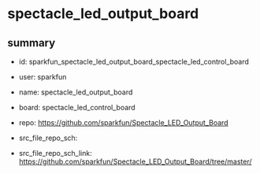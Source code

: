 # spectacle_led_output_board
 
## summary 
* id: sparkfun_spectacle_led_output_board_spectacle_led_control_board
* user: sparkfun
* name: spectacle_led_output_board
* board: spectacle_led_control_board
* repo: https://github.com/sparkfun/Spectacle_LED_Output_Board



* src_file_repo_sch: 
* src_file_repo_sch_link: https://github.com/sparkfun/Spectacle_LED_Output_Board/tree/master/






